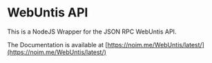 # WebUntis API

This is a NodeJS Wrapper for the JSON RPC WebUntis API.

The Documentation is available at [https://noim.me/WebUntis/latest/](https://noim.me/WebUntis/latest/)
